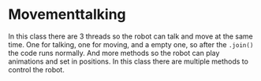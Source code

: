 # Movementtalking

In this class there are 3 threads so the robot can talk and move at the same time. 
One for talking, one for moving, and a empty one, so after the `.join()` the code runs normally. And more methods so the robot can play animations and set in positions.
In this class there are multiple methods to control the robot.